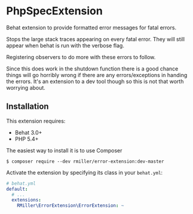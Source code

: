 PhpSpecExtension
================

Behat extension to provide formatted error messages for fatal errors.

Stops the large stack traces appearing on every fatal error. They will
still appear when behat is run with the verbose flag.

Registering observers to do more with these errors to follow.

Since this does work in the shutdown function there is a good chance things
will go horribly wrong if there are any errors/exceptions in handing the errors.
It's an extension to a dev tool though so this is not that worth worrying about.

Installation
------------

This extension requires:

* Behat 3.0+
* PHP 5.4+

The easiest way to install it is to use Composer

```
$ composer require --dev rmiller/error-extension:dev-master
```

Activate the extension by specifying its class in your ``behat.yml``:

```yaml
# behat.yml
default:
  # ...
  extensions:
    RMiller\ErrorExtension\ErrorExtension: ~
```